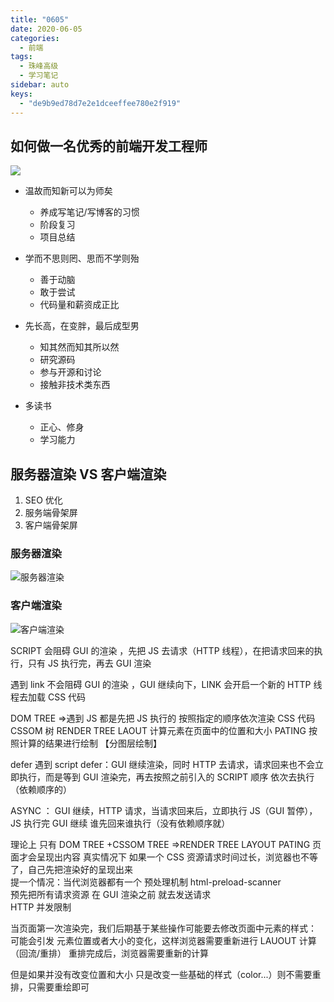 ```yaml
---
title: "0605"
date: 2020-06-05
categories:
  - 前端
tags:
  - 珠峰高级
  - 学习笔记
sidebar: auto
keys:
  - "de9b9ed78d7e2e1dceeffee780e2f919"
---
```


## 如何做一名优秀的前端开发工程师

![](http://picbed.04091020.xyz/20200610101746.png)



* 温故而知新可以为师矣
    - 养成写笔记/写博客的习惯
    - 阶段复习
    - 项目总结

* 学而不思则罔、思而不学则殆
    - 善于动脑
    - 敢于尝试
    - 代码量和薪资成正比

* 先长高，在变胖，最后成型男
    - 知其然而知其所以然
    - 研究源码
    - 参与开源和讨论
    - 接触非技术类东西

* 多读书
    - 正心、修身
    - 学习能力

## 服务器渲染 VS 客户端渲染

1. SEO 优化
2. 服务端骨架屏
3. 客户端骨架屏

### 服务器渲染
![服务器渲染](http://picbed.04091020.xyz/20200610102455.png)

### 客户端渲染
![客户端渲染](http://picbed.04091020.xyz/20200610102717.png)

SCRIPT 会阻碍 GUI 的渲染 ，先把 JS 去请求（HTTP 线程），在把请求回来的执行，只有 JS 执行完，再去 GUI 渲染

遇到 link 不会阻碍 GUI 的渲染 ，GUI 继续向下，LINK 会开启一个新的 HTTP 线程去加载 CSS 代码

DOM TREE
=>遇到 JS 都是先把 JS 执行的
按照指定的顺序依次渲染 CSS 代码 CSSOM 树
RENDER TREE
LAOUT 计算元素在页面中的位置和大小
PATING 按照计算的结果进行绘制
【分图层绘制】

defer 遇到 script defer：GUI 继续渲染，同时 HTTP 去请求，请求回来也不会立即执行，而是等到 GUI 渲染完，再去按照之前引入的 SCRIPT 顺序 依次去执行 （依赖顺序的）

ASYNC ： GUI 继续，HTTP 请求，当请求回来后，立即执行 JS（GUI 暂停），JS 执行完 GUI 继续 谁先回来谁执行（没有依赖顺序就）

理论上 只有 DOM TREE +CSSOM TREE =>RENDER TREE LAYOUT PATING 页面才会呈现出内容
真实情况下 如果一个 CSS 资源请求时间过长，浏览器也不等了，自己先把渲染好的呈现出来  
提一个情况：当代浏览器都有一个 预处理机制 html-preload-scanner  
预先把所有请求资源 在 GUI 渲染之前 就去发送请求  
HTTP 并发限制

当页面第一次渲染完，我们后期基于某些操作可能要去修改页面中元素的样式：
可能会引发 元素位置或者大小的变化，这样浏览器需要重新进行 LAUOUT 计算（回流/重排）
重排完成后，浏览器需要重新的计算

但是如果并没有改变位置和大小 只是改变一些基础的样式（color...）则不需要重排，只需要重绘即可

